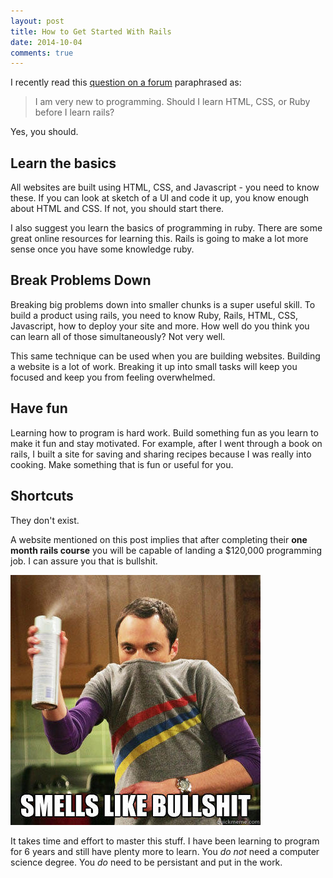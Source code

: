 ```yaml
---
layout: post
title: How to Get Started With Rails
date: 2014-10-04
comments: true
---
```


I recently read this [question on a
forum](https://railsforum.com/topic/1156-getting-started-with-rails/)
 paraphrased as:

> I am very new to programming. Should I learn HTML, CSS, or
  Ruby before I learn rails?

Yes, you should.

## Learn the basics

All websites are built using HTML, CSS, and Javascript - you need to know these.
If you can look at sketch of a UI and code it up, you know enough
about HTML and CSS. If not, you should start there.

I also suggest you learn the basics of programming in ruby.  There are some great
online resources for learning this. Rails is going to make a lot more sense once
you have some knowledge ruby.

## Break Problems Down

Breaking big problems down into smaller chunks is a super useful skill. To
build a product using rails, you need to know Ruby, Rails, HTML, CSS,
Javascript, how to deploy your site and more. How well do you think you can learn
all of those simultaneously? Not very well.

This same technique can be used when you are building websites. Building a
website is a lot of work. Breaking it up into small tasks will keep you focused
and keep you from feeling overwhelmed.

## Have fun

Learning how to program is hard work. Build something fun as you learn
to make it fun and stay motivated. For example, after I went through a book on
rails, I built a site for saving and sharing recipes because I was really into
cooking. Make something that is fun or useful for you.

## Shortcuts

They don't exist.

A website mentioned on this post implies that after completing their
**one month rails course** you will be capable of landing a $120,000
programming job. I can assure you that is bullshit.

![smells like bullshit](/img/smells_like_bullshit.jpg)

It takes time and effort to master this stuff. I have been learning to
program for 6 years and still have plenty more to learn. You *do not* need a
computer science degree. You *do* need to be persistant and put in the work.
